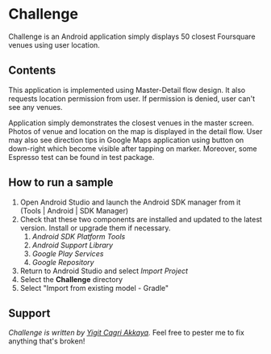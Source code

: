 Challenge
===========================================
Challenge is an Android application simply displays 50 closest Foursquare venues using user location.

<h2>Contents</h2>

This application is implemented using Master-Detail flow design. It also requests location permission from user. If permission is denied, user can't see any venues. 

Application simply demonstrates the closest venues in the master screen. Photos of venue and location on the map is displayed in the detail flow. User may also see direction tips in Google Maps application using button on down-right which become visible after tapping on marker. Moreover, some Espresso test can be found in test package.

<h2>How to run a sample</h2>

1. Open Android Studio and launch the Android SDK manager from it (Tools | Android | SDK Manager)
1. Check that these two components are installed and updated to the latest version. Install or upgrade
   them if necessary.
   1. *Android SDK Platform Tools*
   2. *Android Support Library*
   2. *Google Play Services*
   3. *Google Repository*
1. Return to Android Studio and select *Import Project*
1. Select the **Challenge** directory
1. Select "Import from existing model - Gradle"

<h2>Support</h2>

*Challenge is written by [Yigit Cagri Akkaya](mail://akkayacagri@gmail.com).* Feel free to pester me to fix anything that's broken!

